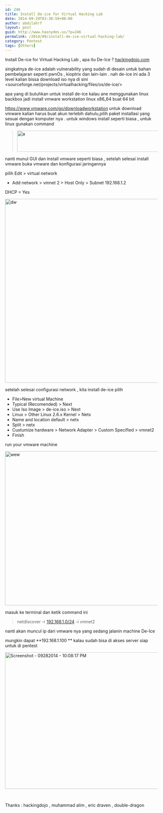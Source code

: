 ```yaml
---
id: 246
title: Install De-ice for Virtual Hacking Lab
date: 2014-09-29T03:30:59+00:00
author: abdilahrf
layout: post
guid: http://www.hasnydes.us/?p=246
permalink: /2014/09/install-de-ice-virtual-hacking-lab/
category: Pentest
tags: [Others]
---
```

Install De-ice for Virtual Hacking Lab , apa itu De-Ice ? [hackingdojo.com](http://hackingdojo.com)

singkatnya de-ice adalah vulnerability yang sudah di desain untuk bahan pembelajaran seperti pwnOs , kioptrix dan lain-lain . nah de-ice ini ada 3 level kalian bissa download iso nya di sini <sourceforge.net/projects/virtualhacking/files/os/de-ice/>

apa yang di butuhkan untuk install de-ice kalau ane menggunakan linux backbox jadi install vmware workstation linux x86_64 buat 64 bit

<https://www.vmware.com/go/downloadworkstation> untuk download vmware kalian harus buat akun terlebih dahulu,pilih paket installasi yang sesuai dengan komputer nya . untuk windows install seperti biasa , untuk linux gunakan command

> [<img class="aligncenter size-full wp-image-247" src="http://abdilahrf.github.io/images/2014/09/a.png" alt="a" width="655" height="70" />](http://abdilahrf.github.io/images/2014/09/a.png)

nanti munul GUI dan install vmware seperti biasa , setelah selesai install vmware buka vmware dan konfigurasi jaringannya

pilih Edit > virtual network

+ Add network > vmnet 2 > Host Only > Subnet 192.168.1.2

DHCP = Yes

[<img class="aligncenter size-full wp-image-248" src="http://abdilahrf.github.io/images/2014/09/dw.png" alt="dw" width="628" height="606" />](http://abdilahrf.github.io/images/2014/09/dw.png)

setelah selesai configurasi network , kita install de-ice pilih

  * File>New virtual Machine
  * Typical (Recomended) > Next
  * Use Iso Image > de-ice.iso > Next
  * Linux > Other Linux 2.6.x Kernel > Netx
  * Name and location default > netx
  * Split > netx
  * Custumize hardware > Network Adapter > Custom Specified > vmnet2
  * Finish

run your vmware machine

[<img class="aligncenter wp-image-249 size-full" src="http://abdilahrf.github.io/images/2014/09/wew-e1411960944846.png" alt="wew" width="700" height="508" />](http://abdilahrf.github.io/images/2014/09/wew.png)

masuk ke terminal dan ketik command ini

<div class="_5wd9" data-reactid=".2c.$mid=11411916815343=2be5044a172b2b6eb04.2:0">
  <div class="_5wde" data-reactid=".2c.$mid=11411916815343=2be5044a172b2b6eb04.2:0.0">
    <div class="_5wdf _5w1r" data-reactid=".2c.$mid=11411916815343=2be5044a172b2b6eb04.2:0.0.0">
      <blockquote>
        <div data-reactid=".2c.$mid=11411916815343=2be5044a172b2b6eb04.2:0.0.0.0">
          <span class="_5yl5" data-reactid=".2c.$mid=11411916815343=2be5044a172b2b6eb04.2:0.0.0.0.0"><span class="null">netdiscover -r <a class="_553k" href="http://192.168.1.0/24" target="_blank" rel="nofollow">192.168.1.0/24</a> -i vmnet2</span></span>
        </div>
      </blockquote>
    </div>
  </div>
</div>

nanti akan muncul ip dari vmware nya yang sedang jalanin machine De-Ice

mungkin dapat **192.168.1.100 ** kalau sudah bisa di akses server siap untuk di pentest

[<img class="aligncenter wp-image-250 size-full" src="http://abdilahrf.github.io/images/2014/09/Screenshot-09282014-100817-PM-e1411961290844.png" alt="Screenshot - 09282014 - 10:08:17 PM" width="800" height="450" />](http://abdilahrf.github.io/images/2014/09/Screenshot-09282014-100817-PM.png)

&nbsp;

Thanks : hackingdojo , muhammad alim , eric draven , double-dragon